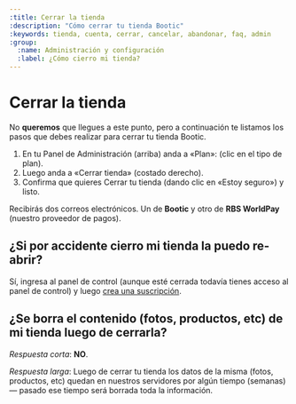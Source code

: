 ```yaml
---
:title: Cerrar la tienda
:description: "Cómo cerrar tu tienda Bootic"
:keywords: tienda, cuenta, cerrar, cancelar, abandonar, faq, admin
:group:
  :name: Administración y configuración
  :label: ¿Cómo cierro mi tienda?
---
```

# Cerrar la tienda

No **queremos** que llegues a este punto, pero a continuación te listamos los pasos que debes realizar para cerrar tu
tienda Bootic.

1. En tu Panel de Administración (arriba) anda a «Plan»: (clic en el tipo de plan).
2. Luego anda a «Cerrar tienda» (costado derecho).
3. Confirma que quieres Cerrar tu tienda (dando clic en «Estoy seguro») y listo.

Recibirás dos correos electrónicos. Un de **Bootic** y otro de **RBS WorldPay** (nuestro proveedor de pagos).

## ¿Si por accidente cierro mi tienda la puedo re-abrir?

Sí, ingresa al panel de control (aunque esté cerrada todavía tienes acceso al panel de control) y luego [crea una suscripción][2].

## ¿Se borra el contenido (fotos, productos, etc) de mi tienda luego de cerrarla?

_Respuesta corta_: **NO**. 

_Respuesta larga_: Luego de cerrar tu tienda los datos de la misma (fotos, productos, etc)
quedan en nuestros servidores por algún tiempo (semanas) — pasado ese tiempo será borrada toda la información. 

[1]:http://www.bootic.net/forms/contacto "Formulario de contacto"
[2]:/es/administracion/cuenta/cambiar-plan "Eligiendo plan y pagando tu tienda Bootic"
